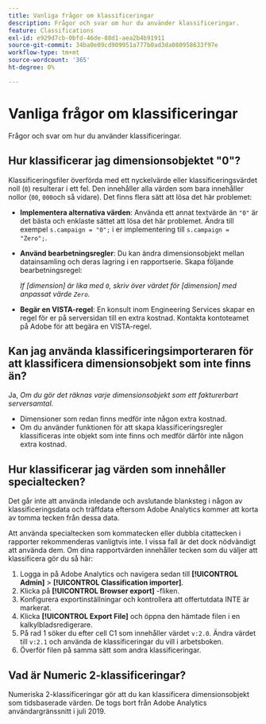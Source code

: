 ```yaml
---
title: Vanliga frågor om klassificeringar
description: Frågor och svar om hur du använder klassificeringar.
feature: Classifications
exl-id: e929d7cb-0bfd-46de-88d1-aea2b4b91911
source-git-commit: 34ba0e09cd909951a777b0ad3da080958633f97e
workflow-type: tm+mt
source-wordcount: '365'
ht-degree: 0%

---
```


# Vanliga frågor om klassificeringar

Frågor och svar om hur du använder klassificeringar.

## Hur klassificerar jag dimensionsobjektet &quot;0&quot;?

Klassificeringsfiler överförda med ett nyckelvärde eller klassificeringsvärdet noll (`0`) resulterar i ett fel. Den innehåller alla värden som bara innehåller nollor (`00`, `000`och så vidare). Det finns flera sätt att lösa det här problemet:

* **Implementera alternativa värden**: Använda ett annat textvärde än `"0"` är det bästa och enklaste sättet att lösa det här problemet. Ändra till exempel `s.campaign = "0";` i er implementering till `s.campaign = "Zero";`.

* **Använd bearbetningsregler**: Du kan ändra dimensionsobjekt mellan datainsamling och deras lagring i en rapportserie. Skapa följande bearbetningsregel:

   *If [dimension] är lika med `0`, skriv över värdet för [dimension] med anpassat värde `Zero`.*

* **Begär en VISTA-regel**: En konsult inom Engineering Services skapar en regel för er på serversidan till en extra kostnad. Kontakta kontoteamet på Adobe för att begära en VISTA-regel.

## Kan jag använda klassificeringsimporteraren för att klassificera dimensionsobjekt som inte finns än?

Ja, *Om du gör det räknas varje dimensionsobjekt som ett fakturerbart serversamtal.*

* Dimensioner som redan finns medför inte någon extra kostnad.
* Om du använder funktionen för att skapa klassificeringsregler klassificeras inte objekt som inte finns och medför därför inte någon extra kostnad.

## Hur klassificerar jag värden som innehåller specialtecken?

Det går inte att använda inledande och avslutande blanksteg i någon av klassificeringsdata och träffdata eftersom Adobe Analytics kommer att korta av tomma tecken från dessa data.

Att använda specialtecken som kommatecken eller dubbla citattecken i rapporter rekommenderas vanligtvis inte. I vissa fall är det dock nödvändigt att använda dem. Om dina rapportvärden innehåller tecken som du väljer att klassificera gör du så här:

1. Logga in på Adobe Analytics och navigera sedan till **[!UICONTROL Admin]** > **[!UICONTROL Classification importer]**.
2. Klicka på **[!UICONTROL Browser export]** -fliken.
3. Konfigurera exportinställningar och kontrollera att offertutdata INTE är markerat.
4. Klicka **[!UICONTROL Export File]** och öppna den hämtade filen i en kalkylbladsredigerare.
5. På rad 1 söker du efter cell C1 som innehåller värdet `v:2.0`. Ändra värdet till `v:2.1` och använda de klassificeringar du vill i arbetsboken.
6. Överför filen på samma sätt som andra klassificeringar.

## Vad är Numeric 2-klassificeringar?

Numeriska 2-klassificeringar gör att du kan klassificera dimensionsobjekt som tidsbaserade värden. De togs bort från Adobe Analytics användargränssnitt i juli 2019.
